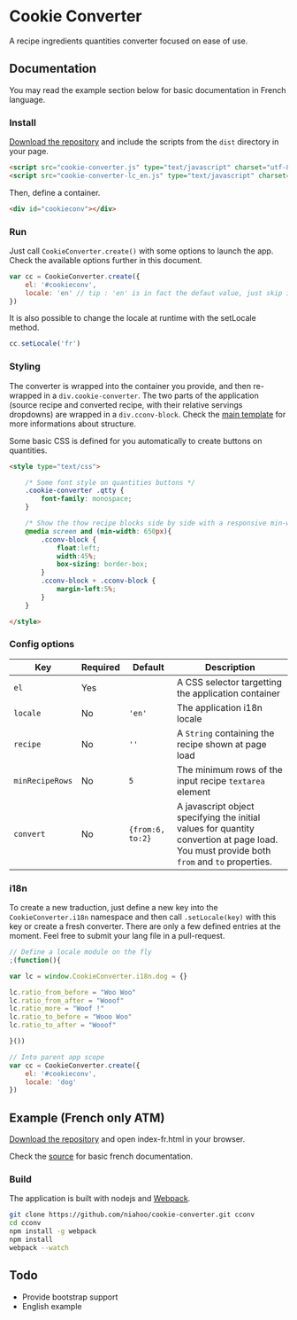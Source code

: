 # Cookie Converter

A recipe ingredients quantities converter focused on ease of use.

## Documentation

You may read the example section below for basic documentation in French language.

### Install

[Download the repository](https://github.com/niahoo/cookie-converter/archive/master.zip) and include the scripts from the `dist` directory in your page.

```html
<script src="cookie-converter.js" type="text/javascript" charset="utf-8"></script>
<script src="cookie-converter-lc_en.js" type="text/javascript" charset="utf-8"></script>
```

Then, define a container.

```html
<div id="cookieconv"></div>
```

### Run

Just call `CookieConverter.create()` with some options to launch the app. Check the available options further in this document.

```javascript
var cc = CookieConverter.create({
	el: '#cookieconv',
	locale: 'en' // tip : 'en' is in fact the defaut value, just skip it !
})
```

It is also possible to change the locale at runtime with the setLocale method.

```javascript
cc.setLocale('fr')
```

### Styling

The converter is wrapped into the container you provide, and then re-wrapped in a `div.cookie-converter`. The two parts of the application (source recipe and converted recipe, with their relative servings dropdowns) are wrapped in a `div.cconv-block`. Check the [main template](https://github.com/niahoo/cookie-converter/blob/master/app/js/tpl/app.html) for more informations about structure.

Some basic CSS is defined for you automatically to create buttons on quantities.

```html
<style type="text/css">

	/* Some font style on quantities buttons */
	.cookie-converter .qtty {
		font-family: monospace;
	}

	/* Show the thow recipe blocks side by side with a responsive min-width */
	@media screen and (min-width: 650px){
		.cconv-block {
			float:left;
			width:45%;
			box-sizing: border-box;
		}
		.cconv-block + .cconv-block {
			margin-left:5%;
		}
	}

</style>
```

### Config options

Key             | Required | Default          | Description
--------------- | -------- | ---------------- | ---------------------------------
`el`            | Yes      |                  | A CSS selector targetting the application container
`locale`        | No       | `'en'`           | The application i18n locale
`recipe`        | No       | `''`             | A `String` containing the recipe shown at page load
`minRecipeRows` | No       | `5`              | The minimum rows of the input recipe `textarea` element
`convert`       | No       | `{from:6, to:2}` | A javascript object specifying the initial values for quantity convertion at page load. You must provide both `from` and `to` properties.

### i18n

To create a new traduction, just define a new key into the `CookieConverter.i18n` namespace and then call `.setLocale(key)` with this key or create a fresh converter. There are only a few defined entries at the moment. Feel free to submit your lang file in a pull-request.

```javascript
// Define a locale module on the fly
;(function(){

var lc = window.CookieConverter.i18n.dog = {}

lc.ratio_from_before = "Woo Woo"
lc.ratio_from_after = "Wooof"
lc.ratio_more = "Woof !"
lc.ratio_to_before = "Wooo Woo"
lc.ratio_to_after = "Wooof"

}())

// Into parent app scope
var cc = CookieConverter.create({
	el: '#cookieconv',
	locale: 'dog'
})
```

## Example (French only ATM)

[Download the repository](https://github.com/niahoo/cookie-converter/archive/master.zip) and open index-fr.html in your browser.

Check the [source](https://github.com/niahoo/cookie-converter/blob/master/example-fr.html) for basic french documentation.

### Build

The application is built with nodejs and [Webpack](http://webpack.github.io/docs/).

```bash
git clone https://github.com/niahoo/cookie-converter.git cconv
cd cconv
npm install -g webpack
npm install
webpack --watch
```

## Todo

* Provide bootstrap support
* English example
